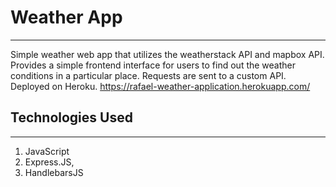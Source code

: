 # Weather App
---

Simple weather web app that utilizes the weatherstack API and mapbox API. Provides a simple frontend interface for users to find out the weather conditions in a particular place. Requests are sent to a custom API. Deployed on Heroku. https://rafael-weather-application.herokuapp.com/

## Technologies Used
---
1. JavaScript
2. Express.JS,
3. HandlebarsJS
